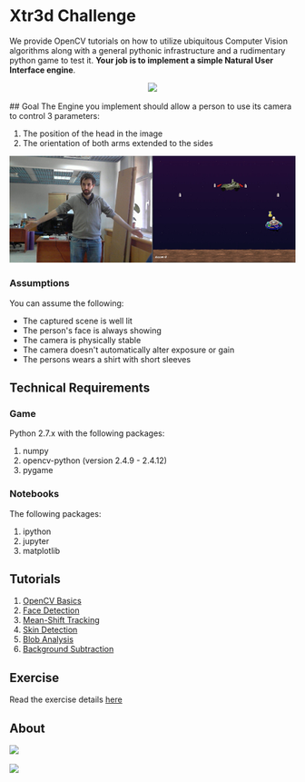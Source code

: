 # Xtr3d Challenge
We provide OpenCV tutorials on how to utilize ubiquitous Computer Vision algorithms along with a general pythonic infrastructure and a rudimentary python game to test it. **Your job is to implement a simple Natural User Interface engine**.
<p align="center">
  <img src="http://memesvault.com/wp-content/uploads/Challenge-Accepted-Face-01.jpg" width="320"/>
</p>
## Goal
The Engine you implement should allow a person to use its camera to control 3 parameters:

1. The position of the head in the image
2. The orientation of both arms extended to the sides

<p align="center">
  <img src="img-src/screencap.jpg" />
</p>

### Assumptions
You can assume the following:

* The captured scene is well lit
* The person's face is always showing
* The camera is physically stable
* The camera doesn't automatically alter exposure or gain
* The persons wears a shirt with short sleeves

## Technical Requirements

### Game
Python 2.7.x with the following packages:

1. numpy
2. opencv-python (version 2.4.9 - 2.4.12)
3. pygame

### Notebooks
The following packages:

1. ipython
2. jupyter
3. matplotlib

## Tutorials
1. [OpenCV Basics](notebooks/opencv_basics.ipynb)
2. [Face Detection](notebooks/face_detection.ipynb)
3. [Mean-Shift Tracking](notebooks/mean_shift.ipynb)
4. [Skin Detection](notebooks/skin_detection.ipynb)
5. [Blob Analysis](notebooks/blob_analysis.ipynb)
6. [Background Subtraction](notebooks/background.ipynb)

## Exercise
Read the exercise details [here](game/README.md#exercise)

## About

<a href="http://www.xtr3d.com"><image src="https://upload.wikimedia.org/wikipedia/commons/thumb/9/95/Extreme_Reality_XTR3D_company_logo.jpg/250px-Extreme_Reality_XTR3D_company_logo.jpg"/></a>

<a href="https://israeltechallenge.com/"><image src="https://israeltechallenge.com/img/logo.png"/></a>
